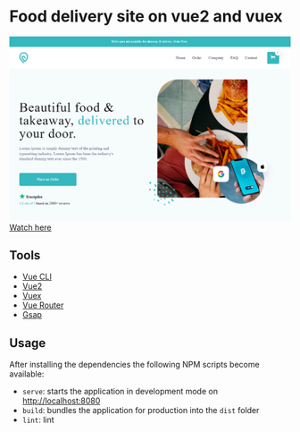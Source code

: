 # Food delivery site on vue2 and vuex

![SPA Vue2](src/assets/images/screenshot.png "SPA Vue2")
[Watch here](https://turdiev.github.io/burgers-shop/)

## Tools

- [Vue CLI](https://cli.vuejs.org/)
- [Vue2](https://v2.vuejs.org/v2/guide/)
- [Vuex](https://vuex.vuejs.org/)
- [Vue Router](https://router.vuejs.org/introduction.html)
- [Gsap](https://greensock.com/docs/)

## Usage

After installing the dependencies the following NPM scripts become available:

- `serve`: starts the application in development mode on [http://localhost:8080](http://localhost:9000)
- `build`: bundles the application for production into the `dist` folder
- `lint`: lint